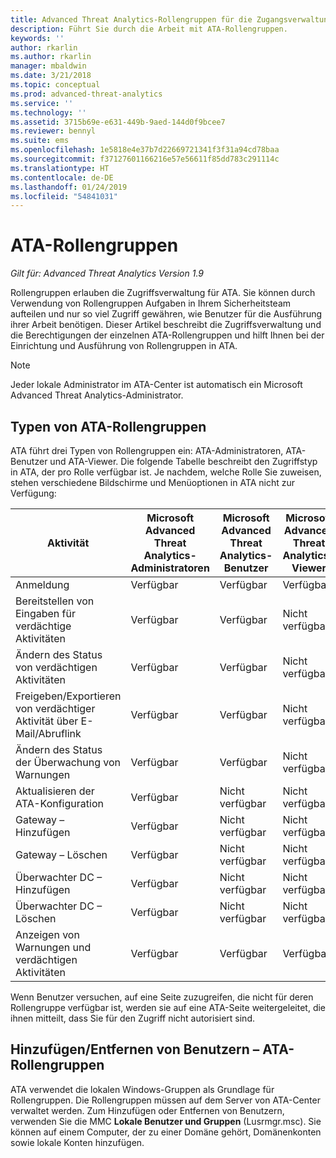```yaml
---
title: Advanced Threat Analytics-Rollengruppen für die Zugangsverwaltung | Microsoft-Dokumentation
description: Führt Sie durch die Arbeit mit ATA-Rollengruppen.
keywords: ''
author: rkarlin
ms.author: rkarlin
manager: mbaldwin
ms.date: 3/21/2018
ms.topic: conceptual
ms.prod: advanced-threat-analytics
ms.service: ''
ms.technology: ''
ms.assetid: 3715b69e-e631-449b-9aed-144d0f9bcee7
ms.reviewer: bennyl
ms.suite: ems
ms.openlocfilehash: 1e5818e4e37b7d22669721341f3f31a94cd78baa
ms.sourcegitcommit: f37127601166216e57e56611f85dd783c291114c
ms.translationtype: HT
ms.contentlocale: de-DE
ms.lasthandoff: 01/24/2019
ms.locfileid: "54841031"
---
```

# <a name="ata-role-groups"></a>ATA-Rollengruppen


*Gilt für: Advanced Threat Analytics Version 1.9*

Rollengruppen erlauben die Zugriffsverwaltung für ATA. Sie können durch Verwendung von Rollengruppen Aufgaben in Ihrem Sicherheitsteam aufteilen und nur so viel Zugriff gewähren, wie Benutzer für die Ausführung ihrer Arbeit benötigen. Dieser Artikel beschreibt die Zugriffsverwaltung und die Berechtigungen der einzelnen ATA-Rollengruppen und hilft Ihnen bei der Einrichtung und Ausführung von Rollengruppen in ATA.

> [!NOTE]
> Jeder lokale Administrator im ATA-Center ist automatisch ein Microsoft Advanced Threat Analytics-Administrator.

## <a name="types-of-ata-role-groups"></a>Typen von ATA-Rollengruppen 

ATA führt drei Typen von Rollengruppen ein: ATA-Administratoren, ATA-Benutzer und ATA-Viewer. Die folgende Tabelle beschreibt den Zugriffstyp in ATA, der pro Rolle verfügbar ist. Je nachdem, welche Rolle Sie zuweisen, stehen verschiedene Bildschirme und Menüoptionen in ATA nicht zur Verfügung:

|Aktivität |Microsoft Advanced Threat Analytics-Administratoren|Microsoft Advanced Threat Analytics-Benutzer|Microsoft Advanced Threat Analytics-Viewer|
|----|----|----|----|
|Anmeldung|Verfügbar|Verfügbar|Verfügbar|
|Bereitstellen von Eingaben für verdächtige Aktivitäten|Verfügbar|Verfügbar|Nicht verfügbar|
|Ändern des Status von verdächtigen Aktivitäten|Verfügbar|Verfügbar|Nicht verfügbar|
|Freigeben/Exportieren von verdächtiger Aktivität über E-Mail/Abruflink|Verfügbar|Verfügbar|Nicht verfügbar|
|Ändern des Status der Überwachung von Warnungen|Verfügbar|Verfügbar|Nicht verfügbar|
|Aktualisieren der ATA-Konfiguration|Verfügbar|Nicht verfügbar|Nicht verfügbar|
|Gateway – Hinzufügen|Verfügbar|Nicht verfügbar|Nicht verfügbar|
|Gateway – Löschen |Verfügbar|Nicht verfügbar|Nicht verfügbar|
|Überwachter DC – Hinzufügen |Verfügbar|Nicht verfügbar|Nicht verfügbar|
|Überwachter DC – Löschen|Verfügbar|Nicht verfügbar|Nicht verfügbar|
|Anzeigen von Warnungen und verdächtigen Aktivitäten|Verfügbar|Verfügbar|Verfügbar|


Wenn Benutzer versuchen, auf eine Seite zuzugreifen, die nicht für deren Rollengruppe verfügbar ist, werden sie auf eine ATA-Seite weitergeleitet, die ihnen mitteilt, dass Sie für den Zugriff nicht autorisiert sind. 

## <a name="add--remove-users---ata-role-groups"></a>Hinzufügen/Entfernen von Benutzern – ATA-Rollengruppen 

ATA verwendet die lokalen Windows-Gruppen als Grundlage für Rollengruppen. Die Rollengruppen müssen auf dem Server von ATA-Center verwaltet werden.
Zum Hinzufügen oder Entfernen von Benutzern, verwenden Sie die MMC **Lokale Benutzer und Gruppen** (Lusrmgr.msc). Sie können auf einem Computer, der zu einer Domäne gehört, Domänenkonten sowie lokale Konten hinzufügen. 

